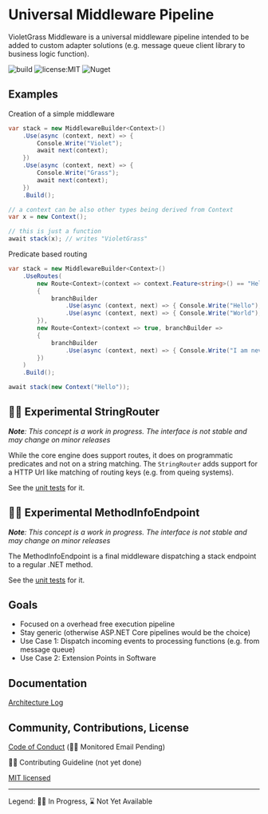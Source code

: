 # Universal Middleware Pipeline

VioletGrass Middleware is a universal middleware pipeline intended to be added to custom adapter solutions (e.g. message queue client library to business logic function).

![build](https://github.com/violetgrass/middleware/workflows/Build-CI/badge.svg)
![license:MIT](https://img.shields.io/github/license/violetgrass/middleware?style=flat-square)
![Nuget](https://img.shields.io/nuget/v/VioletGrass.Middleware?style=flat-square)

## Examples

Creation of a simple middleware

````csharp
var stack = new MiddlewareBuilder<Context>()
    .Use(async (context, next) => {
        Console.Write("Violet"); 
        await next(context); 
    })
    .Use(async (context, next) => {
        Console.Write("Grass"); 
        await next(context); 
    })
    .Build();

// a context can be also other types being derived from Context
var x = new Context();

// this is just a function
await stack(x); // writes "VioletGrass"
````

Predicate based routing

````csharp
var stack = new MiddlewareBuilder<Context>()
    .UseRoutes(
        new Route<Context>(context => context.Feature<string>() == "Hello", branchBuilder =>
        {
            branchBuilder
                .Use(async (context, next) => { Console.Write("Hello"); await next(context); })
                .Use(async (context, next) => { Console.Write("World"); await next(context); });
        }),
        new Route<Context>(context => true, branchBuilder =>
        {
            branchBuilder
                .Use(async (context, next) => { Console.Write("I am never called"); await next(context); });
        })
    )
    .Build();

await stack(new Context("Hello"));
````

## 🏃‍♂️ Experimental StringRouter

***Note**: This concept is a work in progress. The interface is not stable and may change on minor releases*

While the core engine does support routes, it does on programmatic predicates and not on a string matching. The `StringRouter` adds support for a HTTP Url like matching of routing keys (e.g. from queing systems).

See the [unit tests](test\VioletGrass.Middleware.Test\Router\StringRouterTest.cs) for it.

## 🏃‍♂️ Experimental MethodInfoEndpoint

***Note**: This concept is a work in progress. The interface is not stable and may change on minor releases*

The MethodInfoEndpoint is a final middleware dispatching a stack endpoint to a regular .NET method.

See the [unit tests](test\VioletGrass.Middleware.Test\Endpoints\MethodInfoEndpointTest.cs) for it.

## Goals

- Focused on a overhead free execution pipeline
- Stay generic (otherwise ASP.NET Core pipelines would be the choice)
- Use Case 1: Dispatch incoming events to processing functions (e.g. from message queue)
- Use Case 2: Extension Points in Software

## Documentation

[Architecture Log](docs/arch-log.md)

## Community, Contributions, License

[Code of Conduct](CODE_OF_CONDUCT.md) (🏃‍♂️ Monitored Email Pending)

🏃‍♂️ Contributing Guideline (not yet done)

[MIT licensed](LICENSE)

---

Legend: 🏃‍♂️ In Progress, ⌛ Not Yet Available